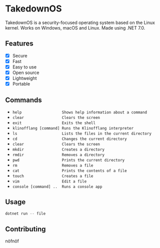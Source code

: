 # TakedownOS

TakedownOS is a security-focused operating system based on the Linux kernel.
Works on Windows, macOS and Linux. Made using .NET 7.0.

## Features

- [x] Secure
- [x] Fast
- [x] Easy to use
- [x] Open source
- [x] Lightweight
- [x] Portable

## Commands

- `help                  Shows help information about a command`
- `clear                 Clears the screen`
- `exit                  Exits the shell`
- `klinofflang [command] Runs the Klinofflang interpreter`
- `ls                    Lists the files in the current directory`
- `cd                    Changes the current directory`
- `clear                 Clears the screen`
- `mkdir                 Creates a directory`
- `rmdir                 Removes a directory`
- `pwd                   Prints the current directory`
- `rm                    Removes a file`
- `cat                   Prints the contents of a file`
- `touch                 Creates a file`
- `vim                   Edit a file`
- `console [command] ..  Runs a console app`

## Usage

```c#
dotnet run -- file
```

## Contributing

nöfnöf
